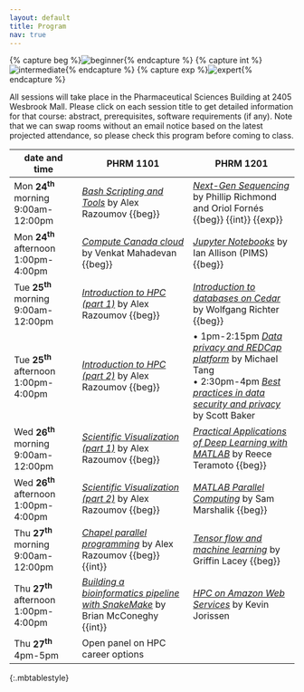 ```yaml
---
layout: default
title: Program
nav: true
---
```


{% capture beg %}![beginner](images/beginner.png){% endcapture %}
{% capture int %}![intermediate](images/intermediate.png){% endcapture %}
{% capture exp %}![expert](images/expert.png){% endcapture %}

All sessions will take place in the Pharmaceutical Sciences Building at 2405 Wesbrook Mall. Please click
on each session title to get detailed information for that course: abstract, prerequisites, software
requirements (if any). Note that we can swap rooms without an email notice based on the latest projected
attendance, so please check this program before coming to class.

<!-- Pharmaceutical Sciences Building -->
<!-- 2405 Wesbrook Mall, Vancouver, BC V6T 1Z3 -->
<!-- PHRM 1101 capacity 236 -->
<!-- PHRM 1201 capacity 167 -->

| date and time | PHRM 1101 | PHRM 1201 |
| ------------- | --------------- | ----------------- |
| Mon **24<sup>th</sup>** morning 9:00am-12:00pm | [*Bash Scripting and Tools*](bash) by Alex Razoumov {{beg}} | [*Next-Gen Sequencing*](ngs) by Phillip Richmond and Oriol Fornés {{beg}} {{int}} {{exp}} |
| Mon **24<sup>th</sup>** afternoon 1:00pm-4:00pm | [*Compute Canada cloud*](ccCloud) by Venkat Mahadevan {{beg}} | [*Jupyter Notebooks*](jupyter) by Ian Allison (PIMS) {{beg}} |
| Tue **25<sup>th</sup>** morning 9:00am-12:00pm | [*Introduction to HPC (part 1)*](introHPC) by Alex Razoumov {{beg}} | [*Introduction to databases on Cedar*](databases) by Wolfgang Richter {{beg}} |
| Tue **25<sup>th</sup>** afternoon 1:00pm-4:00pm | [*Introduction to HPC (part 2)*](introHPC) by Alex Razoumov {{beg}} | • 1pm-2:15pm [*Data privacy and REDCap platform*](redcap) by Michael Tang <br> • 2:30pm-4pm [*Best practices in data security and privacy*](security) by Scott Baker |
| Wed **26<sup>th</sup>** morning 9:00am-12:00pm | [*Scientific Visualization (part 1)*](visualization) by Alex Razoumov {{beg}} | [*Practical Applications of Deep Learning with MATLAB*](deepLearningMatlab) by Reece Teramoto {{beg}}  |
| Wed **26<sup>th</sup>** afternoon 1:00pm-4:00pm | [*Scientific Visualization (part 2)*](visualization) by Alex Razoumov {{beg}} | [*MATLAB Parallel Computing*](parallelMatlab) by Sam Marshalik {{beg}} |
| Thu **27<sup>th</sup>** morning 9:00am-12:00pm | [*Chapel parallel programming*](chapel) by Alex Razoumov {{beg}}{{int}} | [*Tensor flow and machine learning*](tensorFlow) by Griffin Lacey {{beg}} |
| Thu **27<sup>th</sup>** afternoon 1:00pm-4:00pm | [*Building a bioinformatics pipeline with SnakeMake*](snakemake) by Brian McConeghy {{int}} | [*HPC on Amazon Web Services*](amazon) by Kevin Jorissen |
| Thu **27<sup>th</sup>** 4pm-5pm | Open panel on HPC career options | |
{:.mbtablestyle}

&nbsp;






<!-- streaming: -->
<!-- - Garth will decide in the next few days whether he is going to broadcast one or two sessions, and on the -->
<!--   streaming platform (choice between Vidyo and another one). By Friday we should also know the exact -->
<!--   rooms we’ll be teaching in (either Nest or Pharmaceutical Sciences). That will determine whether we can -->
<!--   bump up the registration cap or not. -->
<!-- - someone will be monitoring the chat / etherpad for questions -->
<!-- - UBCO (Wade) will to try a dedicated room for showing three sessions (cloud, my HPC or bash, one more) -->



<!-- Thursday 4pm 'HPC career panel' details; Charlotte Fisher will be one of the presenters -->
<!-- likely we'll use https://www.sli.do for remote questions -->
<!-- - wifi access for UBC visitors: Garth will check and get back to me -->
<!-- - already have 120 CCDB guest accounts; requested 10 base CPU-only nodes on Cedar/Graham -->
<!-- - course helpers: Kamil is looking into this, we already have volunteers -->
<!-- - potential *Elastic cloud and DELL/EMC object storage platform* by Dell (1/2-day hands-on): not this year -->
<!-- - potential *CUDA* by Nvidia: not this year -->
<!-- - Bill Tubbs (UBC) would like to teach pandas + scipy for big data processing: not this year -->
<!-- - *Web scraping with Python APIs* by Eugene or Skyler (?): cancelled -->
<!-- - potential ECOSCOPE session *Microbiome data manipulation and visualization in R* by Kim Dill-McFarland -->
